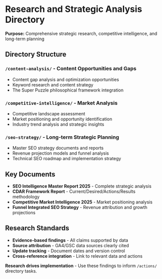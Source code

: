# Research and Strategic Analysis Directory

**Purpose:** Comprehensive strategic research, competitive intelligence, and long-term planning

## Directory Structure

### `/content-analysis/` - Content Opportunities and Gaps
- Content gap analysis and optimization opportunities
- Keyword research and content strategy
- The Super Puzzle philosophical framework integration

### `/competitive-intelligence/` - Market Analysis
- Competitive landscape assessment
- Market positioning and opportunity identification
- Industry trend analysis and strategic insights

### `/seo-strategy/` - Long-term Strategic Planning
- Master SEO strategy documents and reports
- Revenue projection models and funnel analysis
- Technical SEO roadmap and implementation strategy

## Key Documents

- **SEO Intelligence Master Report 2025** - Complete strategic analysis
- **CDAR Framework Report** - Current/Desired/Actions/Results methodology
- **Competitive Market Intelligence 2025** - Market positioning analysis
- **Funnel Integrated SEO Strategy** - Revenue attribution and growth projections

## Research Standards

- **Evidence-based findings** - All claims supported by data
- **Source attribution** - GA4/GSC data sources clearly cited
- **Update tracking** - Document dates and version control
- **Cross-reference integration** - Link to relevant data and actions

**Research drives implementation** - Use these findings to inform `/actions/` directory tasks.